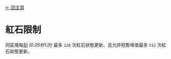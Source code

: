 [← 回主頁](../)
# 紅石限制

同區塊每[刻](https://minecraft.fandom.com/zh/wiki/刻) _(0.05秒1次)_ 最多 `128` 次紅石狀態更新、且允許短暫峰值最多 `512` 次紅石狀態更新。